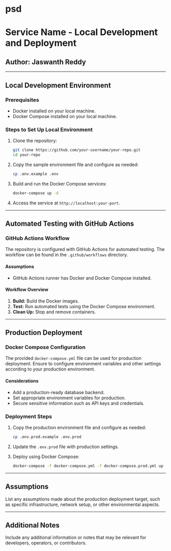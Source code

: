 # psd

# Service Name - Local Development and Deployment

## Author: Jaswanth Reddy

---

## Local Development Environment

### Prerequisites
- Docker installed on your local machine.
- Docker Compose installed on your local machine.

### Steps to Set Up Local Environment

1. Clone the repository:
    ```bash
    git clone https://github.com/your-username/your-repo.git
    cd your-repo
    ```

2. Copy the sample environment file and configure as needed:
    ```bash
    cp .env.example .env
    ```

3. Build and run the Docker Compose services:
    ```bash
    docker-compose up -d
    ```

4. Access the service at `http://localhost:your-port`.

---

## Automated Testing with GitHub Actions

### GitHub Actions Workflow

The repository is configured with GitHub Actions for automated testing. The workflow can be found in the `.github/workflows` directory.

#### Assumptions
- GitHub Actions runner has Docker and Docker Compose installed.

#### Workflow Overview
1. **Build:** Build the Docker images.
2. **Test:** Run automated tests using the Docker Compose environment.
3. **Clean Up:** Stop and remove containers.

---

## Production Deployment

### Docker Compose Configuration

The provided `docker-compose.yml` file can be used for production deployment. Ensure to configure environment variables and other settings according to your production environment.

#### Considerations
- Add a production-ready database backend.
- Set appropriate environment variables for production.
- Secure sensitive information such as API keys and credentials.

### Deployment Steps

1. Copy the production environment file and configure as needed:
    ```bash
    cp .env.prod.example .env.prod
    ```

2. Update the `.env.prod` file with production settings.

3. Deploy using Docker Compose:
    ```bash
    docker-compose -f docker-compose.yml -f docker-compose.prod.yml up -d
    ```

---

## Assumptions

List any assumptions made about the production deployment target, such as specific infrastructure, network setup, or other environmental aspects.

---

## Additional Notes

Include any additional information or notes that may be relevant for developers, operators, or contributors.

